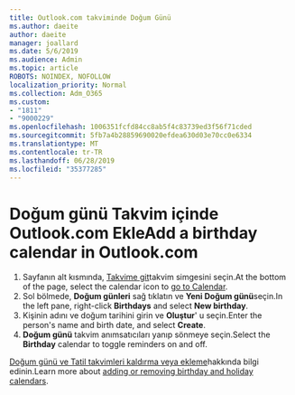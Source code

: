 ```yaml
---
title: Outlook.com takviminde Doğum Günü
ms.author: daeite
author: daeite
manager: joallard
ms.date: 5/6/2019
ms.audience: Admin
ms.topic: article
ROBOTS: NOINDEX, NOFOLLOW
localization_priority: Normal
ms.collection: Adm_O365
ms.custom:
- "1811"
- "9000229"
ms.openlocfilehash: 1006351fcfd84cc8ab5f4c83739ed3f56f71cded
ms.sourcegitcommit: 5fb7a4b28859690020efdea630d03e70cc0e6334
ms.translationtype: MT
ms.contentlocale: tr-TR
ms.lasthandoff: 06/28/2019
ms.locfileid: "35377285"
---
```

# <a name="add-a-birthday-calendar-in-outlookcom"></a><span data-ttu-id="ccde2-102">Doğum günü Takvim içinde Outlook.com Ekle</span><span class="sxs-lookup"><span data-stu-id="ccde2-102">Add a birthday calendar in Outlook.com</span></span>

1. <span data-ttu-id="ccde2-103">Sayfanın alt kısmında, [Takvime git](https://outlook.live.com/mail/calendar)takvim simgesini seçin.</span><span class="sxs-lookup"><span data-stu-id="ccde2-103">At the bottom of the page, select the calendar icon to [go to Calendar](https://outlook.live.com/mail/calendar).</span></span>
1. <span data-ttu-id="ccde2-104">Sol bölmede, **Doğum günleri** sağ tıklatın ve **Yeni Doğum günü**seçin.</span><span class="sxs-lookup"><span data-stu-id="ccde2-104">In the left pane, right-click **Birthdays** and select **New birthday**.</span></span>
1. <span data-ttu-id="ccde2-105">Kişinin adını ve doğum tarihini girin ve **Oluştur**' u seçin.</span><span class="sxs-lookup"><span data-stu-id="ccde2-105">Enter the person's name and birth date, and select **Create**.</span></span>
1. <span data-ttu-id="ccde2-106">**Doğum günü** takvim anımsatıcıları yanıp sönmeye seçin.</span><span class="sxs-lookup"><span data-stu-id="ccde2-106">Select the **Birthday** calendar to toggle reminders on and off.</span></span>

<span data-ttu-id="ccde2-107">[Doğum günü ve Tatil takvimleri kaldırma veya ekleme](https://support.office.com/article/b8e636da-fda8-413f-940e-68396efa49a6)hakkında bilgi edinin.</span><span class="sxs-lookup"><span data-stu-id="ccde2-107">Learn more about [adding or removing birthday and holiday calendars](https://support.office.com/article/b8e636da-fda8-413f-940e-68396efa49a6).</span></span>
